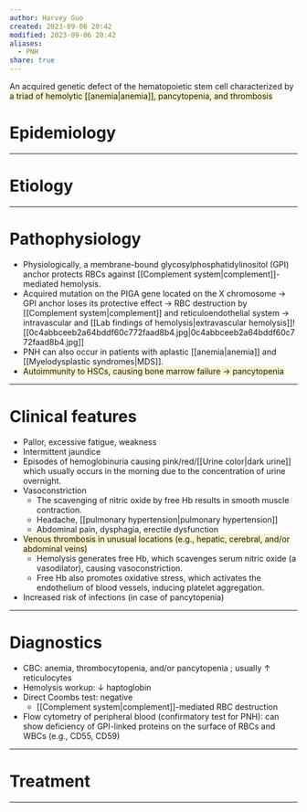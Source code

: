 ```yaml
---
author: Harvey Guo
created: 2023-09-06 20:42
modified: 2023-09-06 20:42
aliases:
  - PNH
share: true
---
```

An acquired genetic defect of the hematopoietic stem cell characterized by <span style="background:rgba(240, 200, 0, 0.2)">a triad of hemolytic [[anemia|anemia]], pancytopenia, and thrombosis</span>
# Epidemiology


---
# Etiology


---
# Pathophysiology
- Physiologically, a membrane-bound glycosylphosphatidylinositol (GPI) anchor protects RBCs against [[Complement system|complement]]-mediated hemolysis.
- Acquired mutation on the PIGA gene located on the X chromosome → GPI anchor loses its protective effect → RBC destruction by [[Complement system|complement]] and reticuloendothelial system → intravascular and [[Lab findings of hemolysis|extravascular hemolysis]]![[0c4abbceeb2a64bddf60c772faad8b4.jpg|0c4abbceeb2a64bddf60c772faad8b4.jpg]]
- PNH can also occur in patients with aplastic [[anemia|anemia]] and [[Myelodysplastic syndromes|MDS]].
- <span style="background:rgba(240, 200, 0, 0.2)">Autoimmunity to HSCs, causing bone marrow failure → pancytopenia</span>

---
# Clinical features
- Pallor, excessive fatigue, weakness
- Intermittent jaundice
- Episodes of hemoglobinuria causing pink/red/[[Urine color|dark urine]] which usually occurs in the morning due to the concentration of urine overnight.
- Vasoconstriction
	- The scavenging of nitric oxide by free Hb results in smooth muscle contraction.
	- Headache, [[pulmonary hypertension|pulmonary hypertension]]
	- Abdominal pain, dysphagia, erectile dysfunction
- <span style="background:rgba(240, 200, 0, 0.2)">Venous thrombosis in unusual locations (e.g., hepatic, cerebral, and/or abdominal veins)</span>
	- Hemolysis generates free Hb, which scavenges serum nitric oxide (a vasodilator), causing vasoconstriction.
	- Free Hb also promotes oxidative stress, which activates the endothelium of blood vessels, inducing platelet aggregation.
- Increased risk of infections (in case of pancytopenia)

---
# Diagnostics
- CBC: anemia, thrombocytopenia, and/or pancytopenia ; usually ↑ reticulocytes
- Hemolysis workup: ↓ haptoglobin
- Direct Coombs test: negative  
	- [[Complement system|complement]]-mediated RBC destruction
- Flow cytometry of peripheral blood (confirmatory test for PNH): can show deficiency of GPI-linked proteins on the surface of RBCs and WBCs (e.g., CD55, CD59) 

---
# Treatment


---
